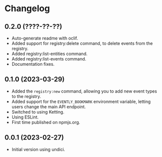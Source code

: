 Changelog
=========

0.2.0 (????-??-??)
------------------

* Auto-generate readme with oclif.
* Added support for registry:delete command, to delete events from the
  registry.
* Added registry:list-entities command.
* Added registry:list-events command.
* Documentation fixes.


0.1.0 (2023-03-29)
------------------

* Added the `registry:new` command, allowing you to add new event types to the
  registry.
* Added support for the `EVENTLY_BOOKMARK` environment variable, letting users
  change the main API endpoint.
* Switched to using Ketting.
* Using ESLint.
* First time published on npmjs.org.


0.0.1 (2023-02-27)
------------------

* Initial version using undici.
